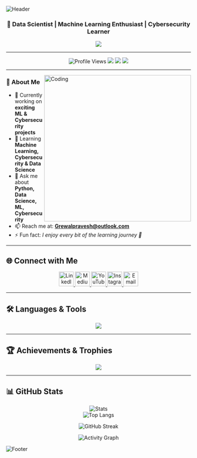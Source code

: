 ![Header](https://capsule-render.vercel.app/api?type=waving&color=gradient&height=200&section=header&text=👋%20Hi%20I'm%20Pravesh%20Grewal&fontSize=40&fontColor=fff&animation=fadeIn&fontAlignY=35)

<h3 align="center">🚀 Data Scientist | Machine Learning Enthusiast | Cybersecurity Learner</h3>

<!-- Typing SVG -->
<p align="center">
  <img
    src="https://readme-typing-svg.demolab.com?font=Fira+Code&weight=600&size=22&pause=1000&color=00BFFF&center=true&vCenter=true&width=650&lines=Data+Scientist+from+India;Python+|+Machine+Learning+|+Cybersecurity;Always+Learning+and+Building+💡&v=3"   />
</p>

---

<div align="center">
 <img src="https://komarev.com/ghpvc/?username=praveshgrewal&label=Profile%20Views&color=7F3FBF&style=flat-square" alt="Profile Views" />
 <img src="https://img.shields.io/badge/Focus-Data%20Science%20%7C%20ML%20%7C%20AI-ff69b4?style=flat-square" />
 <img src="https://img.shields.io/badge/Code-Python%20%7C%20C++%20%7C%20Django-blue?style=flat-square" />
 <img src="https://img.shields.io/badge/Tools-Docker%20%7C%20Linux%20%7C%20AWS-orange?style=flat-square" />
</div>

---

<img align="right" alt="Coding" width="400" src="https://media.giphy.com/media/qgQUggAC3Pfv687qPC/giphy.gif">

### 🌟 About Me  
- 🔭 Currently working on **exciting ML & Cybersecurity projects**  
- 🌱 Learning **Machine Learning, Cybersecurity & Data Science**  
- 💬 Ask me about **Python, Data Science, ML, Cybersecurity**  
- 📫 Reach me at: **Grewalpravesh@outlook.com**  
- ⚡ Fun fact: *I enjoy every bit of the learning journey 🚀*  

---

## 🌐 Connect with Me  

<p align="center">
  <!-- LinkedIn -->
  <a href="https://linkedin.com/in/pravesh-grewal" target="_blank">
    <img src="https://cdn.jsdelivr.net/gh/devicons/devicon/icons/linkedin/linkedin-original.svg" height="40" alt="LinkedIn"/>
  </a>

  <!-- Medium -->
  <a href="https://medium.com/@studyjiger" target="_blank">
    <img src="https://cdn-icons-png.flaticon.com/512/5968/5968906.png" height="40" alt="Medium"/>
  </a>

 
  <!-- YouTube -->
  <a href="https://www.youtube.com/@grewalcode" target="_blank">
    <img src="https://cdn-icons-png.flaticon.com/512/1384/1384060.png" height="40" alt="YouTube"/>
  </a>  
  

  <!-- Instagram -->
  <a href="https://www.instagram.com/codegrewal" target="_blank">
    <img src="https://cdn-icons-png.flaticon.com/512/1384/1384063.png" height="40" alt="Instagram"/>
  </a>

  

  <!-- Email -->
  <a href="mailto:Grewalpravesh@outlook.com" target="_blank">
    <img src="https://cdn-icons-png.flaticon.com/512/732/732200.png" height="40" alt="Email"/>
  </a>
</p>


---

## 🛠️ Languages & Tools  

<p align="center">
<img src="https://skillicons.dev/icons?i=python,flask,django,cpp,javascript,mysql,mongodb,git,github,docker,linux,vscode,aws,html,css,react" />
</p>

---

## 🏆 Achievements & Trophies  
<p align="center">
  <img src="https://github-profile-trophy.vercel.app/?username=praveshgrewal&theme=onedark&row=1&column=6&margin-w=15&margin-h=15&v=3" />
</p>

---

## 📊 GitHub Stats  

<div align="center">
  
![Stats](https://github-readme-stats.vercel.app/api?username=praveshgrewal&theme=tokyonight&show_icons=true&count_private=true&hide_border=false&v=3)  
![Top Langs](https://github-readme-stats.vercel.app/api/top-langs/?username=praveshgrewal&layout=compact&theme=tokyonight&v=3)  

<!-- Streak Stats -->
<img
  src="https://streak-stats.demolab.com?user=praveshgrewal&theme=tokyonight&hide_border=false&date_format=j%20M%5B%20Y%5D&card_width=495&v=3"
  alt="GitHub Streak"
/>

![Activity Graph](https://github-readme-activity-graph.vercel.app/graph?username=praveshgrewal&theme=react-dark&bg_color=0D1117&color=00BFFF&line=7F3FBF&point=FFFFFF&area=true&v=3)

</div>



![Footer](https://capsule-render.vercel.app/api?type=waving&color=gradient&height=120&section=footer&text=✨Data%20+%20Algorithms%20+%20Curiosity%20=%20Endless%20Possibilities✨&fontSize=20&fontColor=fff&v=3)

